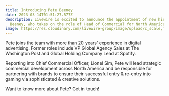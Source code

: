 ```yaml
---
title: Introducing Pete Beeney
date: 2023-03-14T01:51:27.577Z
description: Livewire is excited to announce the appointment of new hire, Pete
  Beeney, who takes on the role of Head of Commercial for North America 👏
image: https://res.cloudinary.com/livewire-group/image/upload/c_scale,f_auto,q_auto/v1678758785/Meet-The-Team---Peter-Beeney_yyfmcd.jpg
---
```

Pete joins the team with more than 20 years' experience in digital advertising. Former roles include VP Global Agency Sales at The Washington Post and Global Holding Company Lead at Spotify.

Reporting into Chief Commercial Officer, Lionel Sim, Pete will lead strategic commercial development across North America and be responsible for partnering with brands to ensure their successful entry & re-entry into gaming via sophisticated & creative solutions.

Want to know more about Pete? Get in touch!

<!--EndFragment-->